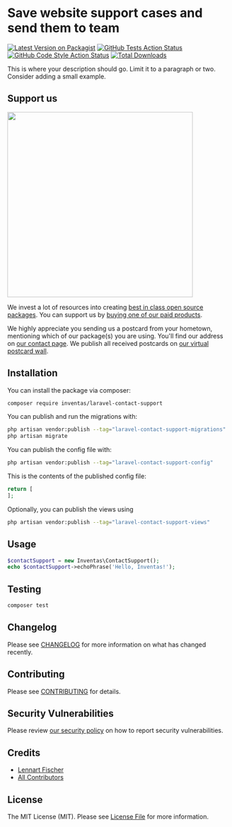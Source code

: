 # Save website support cases and send them to team

[![Latest Version on Packagist](https://img.shields.io/packagist/v/inventas/laravel-contact-support.svg?style=flat-square)](https://packagist.org/packages/inventas/laravel-contact-support)
[![GitHub Tests Action Status](https://img.shields.io/github/actions/workflow/status/inventas/laravel-contact-support/run-tests.yml?branch=main&label=tests&style=flat-square)](https://github.com/inventas/laravel-contact-support/actions?query=workflow%3Arun-tests+branch%3Amain)
[![GitHub Code Style Action Status](https://img.shields.io/github/actions/workflow/status/inventas/laravel-contact-support/fix-php-code-style-issues.yml?branch=main&label=code%20style&style=flat-square)](https://github.com/inventas/laravel-contact-support/actions?query=workflow%3A"Fix+PHP+code+style+issues"+branch%3Amain)
[![Total Downloads](https://img.shields.io/packagist/dt/inventas/laravel-contact-support.svg?style=flat-square)](https://packagist.org/packages/inventas/laravel-contact-support)

This is where your description should go. Limit it to a paragraph or two. Consider adding a small example.

## Support us

[<img src="https://github-ads.s3.eu-central-1.amazonaws.com/laravel-contact-support.jpg?t=1" width="419px" />](https://spatie.be/github-ad-click/laravel-contact-support)

We invest a lot of resources into creating [best in class open source packages](https://spatie.be/open-source). You can support us by [buying one of our paid products](https://spatie.be/open-source/support-us).

We highly appreciate you sending us a postcard from your hometown, mentioning which of our package(s) you are using. You'll find our address on [our contact page](https://spatie.be/about-us). We publish all received postcards on [our virtual postcard wall](https://spatie.be/open-source/postcards).

## Installation

You can install the package via composer:

```bash
composer require inventas/laravel-contact-support
```

You can publish and run the migrations with:

```bash
php artisan vendor:publish --tag="laravel-contact-support-migrations"
php artisan migrate
```

You can publish the config file with:

```bash
php artisan vendor:publish --tag="laravel-contact-support-config"
```

This is the contents of the published config file:

```php
return [
];
```

Optionally, you can publish the views using

```bash
php artisan vendor:publish --tag="laravel-contact-support-views"
```

## Usage

```php
$contactSupport = new Inventas\ContactSupport();
echo $contactSupport->echoPhrase('Hello, Inventas!');
```

## Testing

```bash
composer test
```

## Changelog

Please see [CHANGELOG](CHANGELOG.md) for more information on what has changed recently.

## Contributing

Please see [CONTRIBUTING](CONTRIBUTING.md) for details.

## Security Vulnerabilities

Please review [our security policy](../../security/policy) on how to report security vulnerabilities.

## Credits

- [Lennart Fischer](https://github.com/Inventas)
- [All Contributors](../../contributors)

## License

The MIT License (MIT). Please see [License File](LICENSE.md) for more information.

